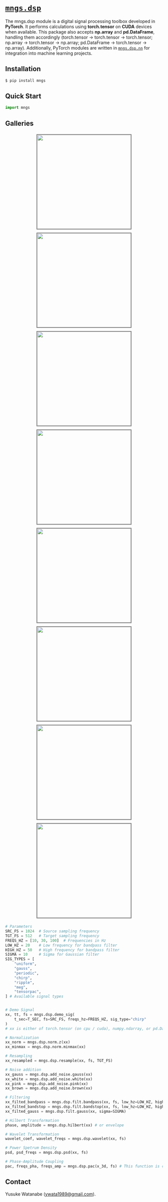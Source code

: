 # [`mngs.dsp`](https://github.com/ywatanabe1989/mngs/tree/main/src/mngs/dsp)
The mngs.dsp module is a digital signal processing toolbox developed in **PyTorch**. It performs calculations using **torch.tensor** on **CUDA** devices when available. This package also accepts **np.array** and **pd.DataFrame**, handling them accordingly (torch.tensor -> torch.tensor -> torch.tensor; np.array -> torch.tensor -> np.array; pd.DataFrame -> torch.tensor -> np.array). Additionally, PyTorch modules are written in [`mngs.dsp.nn`]("../nn") for integration into machine learning projects.

## Installation
```bash
$ pip install mngs
```

## Quick Start
``` python
import mngs
```

## Galleries
<div style="display: flex; justify-content: center; flex-wrap: wrap;">
  <img src="./_demo_sig/traces.png" height="300" style="border: 2px solid gray; margin: 5px;">
  <img src="./_resample/traces.png" height="300" style="border: 2px solid gray; margin: 5px;">
  <img src="./filt/traces.png" height="300" style="border: 2px solid gray; margin: 5px;">
  <img src="./filt/psd.png" height="300" style="border: 2px solid gray; margin: 5px;">
</div>

<div style="display: flex; justify-content: center; flex-wrap: wrap;">
  <img src="./_wavelet/wavelet.png" height="300" style="border: 2px solid gray; margin: 5px;">
  <img src="./_hilbert/traces.png" height="300" style="border: 2px solid gray; margin: 5px;">
  <img src="./_modulation_index/modulation_index.png" height="300" style="border: 2px solid gray; margin: 5px;">
  <img src="./_pac/pac_with_trainable_bandpass_fp32.png" height="300" style="border: 2px solid gray; margin: 5px;">
</div>

<!-- <div align="center">
 !--   <img src="./_demo_sig/traces.png" height="300" style="border: 2px solid gray;">
 !-- </div>
 !-- 
 !-- <div align="center">
 !--   <img src="./_resample/traces.png" height="300" style="border: 2px solid gray;">
 !-- </div>
 !-- 
 !-- <div align="center">
 !--   <img src="./filt/traces.png" height="300" style="border: 2px solid gray;">
 !-- </div>
 !-- 
 !-- <div align="center">
 !--   <img src="./filt/psd.png" height="300" style="border: 2px solid gray;">
 !-- </div>
 !-- 
 !-- <div align="center">
 !--   <img src="./_wavelet/wavelet.png" height="300" style="border: 2px solid gray;">
 !-- </div>
 !-- 
 !-- <div align="center">
 !--   <img src="./_hilbert/traces.png" height="300" style="border: 2px solid gray;">
 !-- </div>
 !-- 
 !-- <div align="center">
 !--   <img src="./_modulation_index/modulation_index.png" height="300" style="border: 2px solid gray;">
 !-- </div>
 !-- 
 !-- <div align="center">
 !--   <img src="./_pac/pac_with_trainable_bandpass_fp32.png" height="300" style="border: 2px solid gray;">
 !-- </div> -->





```python
# Parameters
SRC_FS = 1024  # Source sampling frequency
TGT_FS = 512   # Target sampling frequency
FREQS_HZ = [10, 30, 100]  # Frequencies in Hz
LOW_HZ = 20    # Low frequency for bandpass filter
HIGH_HZ = 50   # High frequency for bandpass filter
SIGMA = 10     # Sigma for Gaussian filter
SIG_TYPES = [
    "uniform",
    "gauss",
    "periodic",
    "chirp",
    "ripple",
    "meg",
    "tensorpac",
] # Available signal types


# Demo Signal
xx, tt, fs = mngs.dsp.demo_sig(
    t_sec=T_SEC, fs=SRC_FS, freqs_hz=FREQS_HZ, sig_type="chirp"
)
# xx is either of torch.tensor (on cpu / cuda), numpy.ndarray, or pd.DataFrame.

# Normalization
xx_norm = mngs.dsp.norm.z(xx)
xx_minmax = mngs.dsp.norm.minmax(xx)

# Resampling
xx_resampled = mngs.dsp.resample(xx, fs, TGT_FS)

# Noise addition
xx_gauss = mngs.dsp.add_noise.gauss(xx)
xx_white = mngs.dsp.add_noise.white(xx)
xx_pink = mngs.dsp.add_noise.pink(xx)
xx_brown = mngs.dsp.add_noise.brown(xx)

# Filtering
xx_filted_bandpass = mngs.dsp.filt.bandpass(xx, fs, low_hz=LOW_HZ, high_hz=HIGH_HZ)
xx_filted_bandstop = mngs.dsp.filt.bandstop(xx, fs, low_hz=LOW_HZ, high_hz=HIGH_HZ)
xx_filted_gauss = mngs.dsp.filt.gauss(xx, sigma=SIGMA)

# Hilbert Transformation
phase, amplitude = mngs.dsp.hilbert(xx) # or envelope

# Wavelet Transformation
wavelet_coef, wavelet_freqs = mngs.dsp.wavelet(xx, fs)

# Power Spetrum Density
psd, psd_freqs = mngs.dsp.psd(xx, fs)

# Phase-Amplitude Coupling
pac, freqs_pha, freqs_amp = mngs.dsp.pac(x_3d, fs) # This function is computationally demanding. Please monitor the RAM/VRAM usage.
```

## Contact
Yusuke Watanabe (ywata1989@gmail.com).
